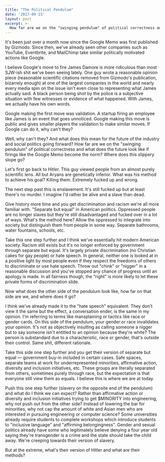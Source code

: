 ```yaml
---
title: "The Political Pendulum"
date: '2017-09-23'
layout: post
excerpt: >-
  How far are we on the "swinging pendulum" of political correctness and what does the future look like if firings like the Google Memo become the norm?
---
```


It's been just over a month now since the Google Memo was first published by Gizmodo. Since then, we've already seen other companies such as YouTube, Eventbrite, and MailChimp take similar politically motivated actions like Google.

I believe Google's move to fire James Damore is more ridiculous than most SJW-ish shit we've been seeing lately. One guy wrote a reasonable opinion piece (reasonable scientific citations removed from Gizmodo's publication, bizarrely enough) at one of the largest companies in the world and nearly every media spin on the issue isn't even close to representing what James actually said. A black person being shot by the police is a subjective situation with few witnesses or evidence of what happened. With James, we actually have his own words.

Google making the first move was validation. A startup firing an employee like James is an event that goes unnoticed. Google making this move is public and gives smaller players the validation to make similar moves. If Google can do it, why can't they?

Well, why can't they? And what does this mean for the future of the industry and social politics going forward? How far are we on the "swinging pendulum" of political correctness and what does the future look like if firings like the Google Memo become the norm? Where does this slippery slope go?

Let's first go back to Hitler. This guy viewed people from an almost purely scientific lens. All but Aryans are genetically inferior. What was his method to achieve his goal? Killing them. Extremely fucked up and wrong.

The next step past this is enslavement. It's still fucked up but at least there's no murder. I imagine I'd rather be alive and a slave than dead.

Give history more time and you get discrimination and racism we're all more familiar with. "Separate but equal" in American politics. Oppressed people are no longer slaves but they're still disadvantaged and fucked over in a lot of ways. What's the method here? Allow the oppressed to integrate into society but distinguish them from people in some way. Separate bathrooms, water fountains, schools, etc.

Take this one step further and I think we've essentially hit modern American society. Racism still exists but it's no longer enforced by government through separate but equal. It's largely private discrimination (no Christian cakes for gay people) or hate speech. In general, neither one is looked at in a positive light by most people even if they respect the freedoms of others to discriminate or use hate speech. Throw out "chink" or "nigger" in a reasonable discussion and you've stopped any chance of progress until an apology is made. In all fairness though, the "right" is more likely to let these private forms of discrimination slide.

Now what does the other side of the pendulum look like, how far on that side are we, and where does it go?

I think we've already made it to the "hate speech" equivalent. They don't view it the same but the effect, a conversation ender, is the same in my opinion. I'm referring to terms like mansplaining or tactics like race or gender cards. On this side of the pendulum, your gender or race invalidates your opinion. It's not as objectively insulting as calling someone a nigger but to say someone isn't entitled to an opinion because they're white? The person is substandard due to a characteristic, race or gender, that's outside their control. Same shit, different rationale.

Take this side one step further and you get their version of separate but equal — government buy-in included in certain cases. Safe spaces, separate teams at work for underrepresented minorities, affirmative action, diversity and inclusion initiatives, etc. These groups are literally separated from others, sometimes purely through race, but the expectation is that everyone still view them as equals. I believe this is where we are at today.

Push this one step further (slavery on the opposite end of the pendulum) and what do I think we can expect? Rather than affirmative action or diversity and inclusion initiatives trying to get $MINORITY into engineering, why not push out from the other side? Instead of lowering the bar for minorities, why not cap the amount of white and Asian men who are interested in pursuing engineering or computer science? Some universities already require students to complete workshops which introduce students to "inclusive language" and "affirming belongingness". Gender and sexual politics already have some who legitimately believe denying a four year old saying they're transgender is a crime and the state should take the child away. We're creeping towards their version of slavery.

But at the extreme, what's their version of Hitler and what are their methods?